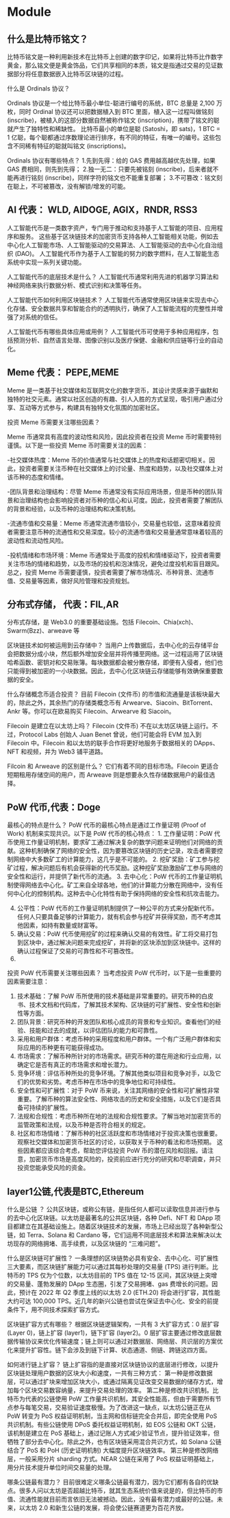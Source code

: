 # Module

## 什么是比特币铭文？


比特币铭文是一种利用新技术在比特币上创建的数字印记，如果将比特币比作数字黄金，那么铭文便是黄金饰品，它们共享相同的本质，铭文是指通过交易的见证数据部分将任意数据嵌入比特币区块链的过程。

什么是 Ordinals 协议？

Ordinals 协议是一个给比特币最小单位-聪进行编号的系统，BTC 总量是 2,100 万枚，同时 Ordinal 协议还可以把数据植入到 BTC 里面，植入这一过程叫做铭刻 (inscribe)，被植入的这部分数据自然被称作铭文 (inscription)，携带了铭文的聪就产生了独特性和稀缺性。 比特币最小的单位是聪 (Satoshi，即 sats)，1 BTC = 1 亿聪，每个聪都通过序数理论进行排序，有不同的特征，有唯一的编号。这些包含不同稀有特征的聪就叫铭文 (inscriptions)。


Ordinals 协议有哪些特点？
1.先到先得：给的 GAS 费用越高越优先处理，如果 GAS 费相同，则先到先得； 2.独一无二：只要先被铭刻 (inscribe)，后来者就不能再进行铭刻 (inscribe)，同样字符的铭文也不能重复部署； 3.不可篡改：铭文刻在聪上，不可被篡改，没有解锁/增发的可能。


## AI 代表： WLD, AIDOGE, AGIX，RNDR, RSS3

人工智能代币是一类数字资产，专门用于推动和支持基于人工智能的项目、应用程序和服务。 这些基于区块链技术的加密货币支持各种人工智能相关功能，例如去中心化人工智能市场、人工智能驱动的交易算法、人工智能驱动的去中心化自治组织 (DAO)。 人工智能代币作为基于人工智能的努力的数字燃料，在人工智能生态系统中实现一系列关键功能。

人工智能代币的底层技术是什么？
人工智能代币通常利用先进的机器学习算法和神经网络来执行数据分析、模式识别和决策等任务。

人工智能代币如何利用区块链技术？
人工智能代币通常使用区块链来实现去中心化存储、安全数据共享和智能合约的透明执行，确保了人工智能流程的完整性并增强了对系统的信任。


人工智能代币有哪些具体应用或用例？
人工智能代币可使用于多种应用程序，包括预测分析、自然语言处理、图像识别以及医疗保健、金融和供应链等行业的自动化。


## Meme 代表： PEPE,MEME

Meme 是一类基于社交媒体和互联网文化的数字货币，其设计灵感来源于幽默和独特的社交元素。通常以社区创造的有趣、引人入胜的方式呈现，吸引用户通过分享、互动等方式参与，构建具有独特文化氛围的加密社区。 

投资 Meme 币需要关注哪些因素？

Meme 币通常具有高度的波动性和风险，因此投资者在投资 Meme 币时需要特别谨慎。以下是一些投资 Meme 币时需要关注的因素： 

-社交媒体热度：Meme 币的价值通常与社交媒体上的热度和话题密切相关。因此，投资者需要关注币种在社交媒体上的讨论量、热度和趋势，以及社交媒体上对该币种的态度和情绪。 

-团队背景和治理结构：尽管 Meme 币通常没有实际应用场景，但是币种的团队背景和治理结构也会影响投资者对币种的信心和认可度。因此，投资者需要了解团队的背景和经验，以及币种的治理结构和决策机制。 

-流通市值和交易量：Meme 币通常流通市值较小，交易量也较低，这意味着投资者需要注意币种的流通性和交易深度。较小的流通市值和交易量通常意味着较高的波动性和流动性风险。 

-投机情绪和市场环境：Meme 币通常处于高度的投机和情绪驱动下，投资者需要关注市场的情绪和趋势，以及市场的投机和泡沫情况，避免过度投机和盲目跟风。 总之，投资 Meme 币需要谨慎，投资者需要了解市场情况、币种背景、流通市值、交易量等因素，做好风险管理和投资规划。
 


## 分布式存储， 代表：FIL,AR
 
分布式存储，是 Web3.0 的重要基础设施。包括 Filecoin、Chia(xch)、Swarm(Bzz)、arweave 等

区块链技术如何被运用到云存储中？
当用户上传数据后，去中心化的云存储平台会把数据分成小块，然后额外增加安全层并将传播至网络。这一过程运用了区块链哈希函数、密钥对和交易账簿。每块数据都会被分散存储，即便有入侵者，他们也只能得到被加密的一小块数据。因此，去中心化区块链云存储能够有效确保重要数据的安全。

什么存储概念币适合投资？
目前 Filecoin (文件币) 的市值和流通量是该板块最大的，除此之外，其余热门的存储类概念币有 Arwearve、Siacoin、BitTorrent、Ankr 等。你可以在欧易购买 Filecoin、Arwearve 和 Siacoin。

Filecoin 是建立在以太坊上吗？
Filecoin (文件币) 不在以太坊区块链上运行。不过，Protocol Labs 创始人 Juan Benet 曾说，他们可能会将 EVM 加入到 Filecoin 中。Filecoin 和以太坊的联手合作将更好地服务于数据相关的 DApps、NFT 和视频，并为 Web3 铺平道路。


Filcoin 和 Arweave 的区别是什么？
它们有着不同的目标市场。Filecoin 更适合短期租用存储空间的用户，而 Arweave 则是想要永久性存储数据用户的最佳选择。

## PoW 代币,代表：Doge

最核心的特点是什么？
PoW 代币的最核心特点是通过工作量证明 (Proof of Work) 机制来实现共识。以下是 PoW 代币的核心特点： 1. 工作量证明：PoW 代币使用工作量证明机制，要求矿工通过解决复杂的数学问题来证明他们对网络的贡献。这种机制确保了网络的安全性，因为要篡改区块链的历史记录，攻击者需要控制网络中大多数矿工的计算能力，这几乎是不可能的。 2. 挖矿奖励：矿工参与挖矿过程，解决问题后有机会获得新的代币奖励。这种挖矿奖励激励矿工参与网络的安全性和运行，并提供了新代币的流通。 3. 去中心化：PoW 代币的工作量证明机制使得网络去中心化。矿工来自全球各地，他们的计算能力分散在网络中，没有任何中心化的控制机构。这种去中心化特性有助于保持网络的安全性和抗攻击能力。

 4. 公平性：PoW 代币的工作量证明机制提供了一种公平的方式来分配新代币。任何人只要具备足够的计算能力，就有机会参与挖矿并获得奖励，而不考虑其他因素，如持有数量或财富等。 
 5.  确认交易：PoW 代币使用挖矿的过程来确认交易的有效性。矿工将交易打包到区块中，通过解决问题来完成挖矿，并将新的区块添加到区块链中。这样的确认过程保证了交易的可靠性和不可篡改性。
1.  
投资 PoW 代币需要关注哪些因素？
当考虑投资 PoW 代币时，以下是一些重要的因素需要注意： 

1. 技术基础：了解 PoW 币所使用的技术基础是非常重要的。研究币种的白皮书、技术文档和代码库，了解其技术架构、区块链的可扩展性、安全性和创新性等方面。 
2. 团队背景：研究币种的开发团队和核心成员的背景和专业知识。查看他们的经验、技能和过去的成就，以评估团队的能力和可靠性。
3. 采用和用户群体：考虑币种的采用程度和用户群体。一个有广泛用户群体和实际应用的币种更有可能获得成功。 
4. 市场需求：了解币种所针对的市场需求。研究币种的潜在用途和行业应用，以确定它是否有真正的市场需求和增长潜力。 
5. 竞争环境：评估币种所处的竞争环境。了解其他类似项目和竞争对手，以及它们的优势和劣势。考虑币种在市场中的竞争地位和可持续性。 
6. 安全性和可扩展性：对于 PoW 币来说，关注其网络的安全性和可扩展性非常重要。了解币种的算法安全性、网络攻击的历史和安全措施，以及它们是否具备可持续的扩展性。 
7. 法规和合规性：考虑币种所在地的法规和合规性要求。了解当地对加密货币的监管政策和法规，以及币种是否符合相关的规定。 
8. 社区和市场情绪：了解币种的社区活跃度和市场情绪对于投资决策也很重要。观察社交媒体和加密货币社区的讨论，以获取关于币种的看法和市场预期。 这些因素都应该综合考虑，帮助您评估投资 PoW 币的潜在风险和回报。请注意，加密货币市场是高度风险的，投资前应进行充分的研究和尽职调查，并只投资您能承受风险的资金。


## layer1公链,代表是BTC,Ethereum

什么是公链 ？
公共区块链，或称公有链，是指任何人都可以读取信息并进行参与的去中心化区块链。以太坊是最著名的公共区块链，各种 Defi、NFT 和 DApp 项目都建立在其基础设施上。随着区块链技术的发展，市场上已经出现了各种新型公链，如 Terra、Solana 和 Cardano 等，它们运用不同底层技术和算法来解决以太坊现存的网络拥堵、高手续费，以及区块链的 “三难问题”。

什么是区块链可扩展性？
一条理想的区块链势必具有安全、去中心化、可扩展性三大要素，而区块链扩展能力可以通过其每秒处理的交易量 (TPS) 进行判断。比特币的 TPS 仅为个位数，以太坊目前的 TPS 值在 12-15 区间，其区块链上突增的交易量、蓬勃发展的 DApp 生态圈，引发了交易拥堵、gas 费增长的问题。因此，预计在 2022 年 Q2 季度上线的以太坊 2.0 (ETH.20) 将会进行扩容，其性能大约可达 100,000 TPS。近几年的新兴公链也尝试在保证去中心化、安全的前提条件下，用不同技术探索扩容方式。

区块链扩容方式有哪些？
根据区块链逻辑架构，一共有 3 大扩容方式：0 层扩容 (Layer 0)，链上扩容 (layer1)，链下扩容 (layer2)。0 层扩容主要通过修改底层数据传输协议来优化传输速度；链上则可以通过对数据层、网络层、共识层的方案优化来提升扩容性。链下会涉及到链下计算、状态通道、侧链、跨链这四方面。

如何进行链上扩容？
链上扩容指的是直接对区块链协议的底层进行修改，以提升区块链处理用户数据的区块大小和速度，一共有三种方式： 第一种是修改数据层，可以通过扩块来增加区块大小，或通过隔离见证改变交易数据的储存方式，增加每个区块交易数容纳量，来提升交易处理的效率。 第二种是修改共识机制。比特币为代表的公链使用 PoW 工作量共识机制，其安全性能高，但由于需要所有节点参与每笔交易，交易验证速度极慢。为了改进这一缺点，以太坊公链正在从 PoW 转变为 PoS 权益证明机制，当主网和信标链完全合并后，即完全使用 PoS 共识机制。有些公链使用 DPoS 委托权益证明机制，如 EOS 公链和 OKT 公链，该机制是建立在 PoS 基础上，通过记账人方式减少验证节点，提升验证效率，但牺牲了部分去中心化。除此之外，也有区块链采用混合共识方式，如 Solana 公链结合了 PoS 和 PoH (历史证明机制) 大幅度提升区块链效率。 第三种是修改网络层，一般采用分片 sharding 方式。NEAR 公链在采用了 PoS 权益证明基础上，用分片技术提升单位时间交易量的处理。


哪条公链最有潜力？
目前很难定义哪条公链最有潜力，因为它们都有各自的优缺点。很多人问以太坊是否超越比特币，就其生态系统价值来说是的，但比特币的市值、流通性能就目前而言依旧无法被撼动。因此，没有最有潜力或最好的公链。未来，以太坊 2.0 和新生公链的发展，将会使公链赛道更为百花齐放。
